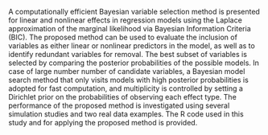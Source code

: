 A computationally efficient Bayesian variable selection method is presented for linear and nonlinear effects in regression models using the Laplace approximation of the marginal likelihood via Bayesian Information Criteria (BIC). The proposed method can be used to evaluate the inclusion of variables as either linear or nonlinear predictors in the model, as well as to identify redundant variables for removal. The best subset of variables is selected by comparing the posterior probabilities of the possible models. In case of large number number of candidate variables, a Bayesian model search method that only visits models with high posterior probabilities is adopted for fast computation, and multiplicity is controlled by setting a Dirichlet prior on the probabilities of observing each effect type. The performance of the proposed method is investigated using several simulation studies and two real data examples. The R code used in this study and for applying the proposed method is provided.

